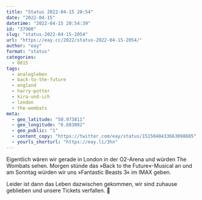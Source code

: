 ```yaml
---
title: "Status 2022-04-15 20:54"
date: "2022-04-15"
datetime: "2022-04-15 20:54:39"
id: "37900"
slug: "status-2022-04-15-2054"
url: "https://eay.cc/2022/status-2022-04-15-2054/"
author: "eay"
format: "status"
categories:
  - 0815
tags:
  - analogleben
  - back-to-the-future
  - england
  - harry-potter
  - kira-und-ich
  - london
  - the-wombats
meta:
  - geo_latitude: "50.973811"
  - geo_longitude: "6.683082"
  - geo_public: "1"
  - content_copy: "https://twitter.com/eay/status/1515040433663098885"
  - yourls_shorturl: "https://eay.li/3hn"
---
```


Eigentlich wären wir gerade in London in der O2-Arena und würden The Wombats sehen. Morgen stünde das »Back to the Future«-Musical an und am Sonntag würden wir uns »Fantastic Beasts 3« im IMAX geben.

Leider ist dann das Leben dazwischen gekommen, wir sind zuhause geblieben und unsere Tickets verfallen. 🙈
